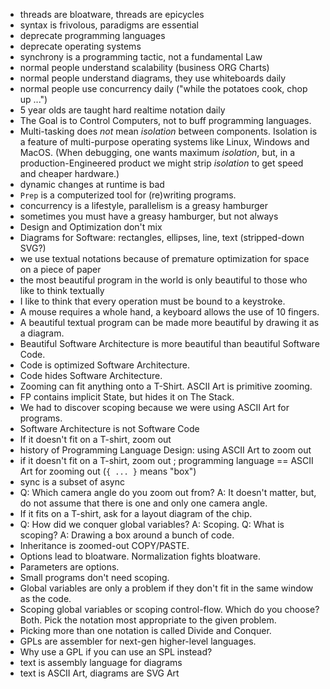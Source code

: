 - threads are bloatware, threads are epicycles
- syntax is frivolous, paradigms are essential
- deprecate programming languages
- deprecate operating systems
- synchrony is a programming tactic, not a fundamental Law
- normal people understand scalability (business ORG Charts)
- normal people understand diagrams, they use whiteboards daily
- normal people use concurrency daily ("while the potatoes cook, chop up ...")
- 5 year olds are taught hard realtime notation daily
- The Goal is to Control Computers, not to buff programming languages.
- Multi-tasking does *not* mean *isolation* between components.  Isolation is a feature of multi-purpose operating systems like Linux, Windows and MacOS. (When debugging, one wants maximum *isolation*, but, in a production-Engineered product we might strip *isolation* to get speed and cheaper hardware.)
- dynamic changes at runtime is bad
- `Prep` is a computerized tool for (re)writing programs.
- concurrency is a lifestyle, parallelism is a greasy hamburger
- sometimes you must have a greasy hamburger, but not always
- Design and Optimization don't mix
- Diagrams for Software: rectangles, ellipses, line, text (stripped-down SVG?)
- we use textual notations because of premature optimization for space on a piece of paper
- the most beautiful program in the world is only beautiful to those who like to think textually
- I like to think that every operation must be bound to a keystroke.
- A mouse requires a whole hand, a keyboard allows the use of 10 fingers.
- A beautiful textual program can be made more beautiful by drawing it as a diagram.
- Beautiful Software Architecture is more beautiful than beautiful Software Code.
- Code is optimized Software Architecture.
- Code hides Software Architecture.
- Zooming can fit anything onto a T-Shirt.  ASCII Art is primitive zooming.
- FP contains implicit State, but hides it on The Stack.
- We had to discover scoping because we were using ASCII Art for programs.
- Software Architecture is not Software Code
- If it doesn't fit on a T-shirt, zoom out
- history of Programming Language Design: using ASCII Art to zoom out
- if it doesn't fit on a T-shirt, zoom out ; programming language == ASCII Art for zooming out (`{ ... }` means "box")
- sync is a subset of async
- Q: Which camera angle do you zoom out from? A: It doesn't matter, but, do not assume that there is one and only one camera angle.
- If it fits on a T-shirt, ask for a layout diagram of the chip.
- Q: How did we conquer global variables? A: Scoping. Q: What is scoping? A: Drawing a box around a bunch of code.
- Inheritance is zoomed-out COPY/PASTE.
- Options lead to bloatware.  Normalization fights bloatware.
- Parameters are options.
- Small programs don't need scoping.
- Global variables are only a problem if they don't fit in the same window as the code.
- Scoping global variables or scoping control-flow.  Which do you choose?  Both.  Pick the notation most appropriate to the given problem.  
- Picking more than one notation is called Divide and Conquer.
- GPLs are assembler for next-gen higher-level languages.
- Why use a GPL if you can use an SPL instead?
- text is assembly language for diagrams
- text is ASCII Art, diagrams are SVG Art

